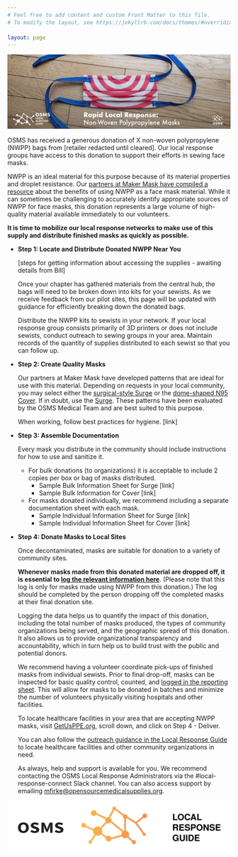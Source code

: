 ```yaml
---
# Feel free to add content and custom Front Matter to this file.
# To modify the layout, see https://jekyllrb.com/docs/themes/#overriding-theme-defaults

layout: page
---
```



![home/lrg-header-1-01.png](home/lrg-header-1-01.png)

OSMS has received a generous donation of X non-woven polypropylene (NWPP) bags from [retailer redacted until cleared]. Our local response groups have access to this donation to support their efforts in sewing face masks. 

NWPP is an ideal material for this purpose because of its material properties and droplet resistance. Our [partners at Maker Mask have compiled a resource](https://makermask.org/the-big-four-criteria-for-community-mask-materials/) about the benefits of using NWPP as a face mask material. While it can sometimes be challenging to accurately identify appropriate sources of NWPP for face masks, this donation represents a large volume of high-quality material available immediately to our volunteers.

**It is time to mobilize our local response networks to make use of this supply and distribute finished masks as quickly as possible.**

- **Step 1: Locate and Distribute Donated NWPP Near You**

    [steps for getting information about accessing the supplies - awaiting details from Bill] 

    Once your chapter has gathered materials from the central hub, the bags will need to be broken down into kits for your sewists. As we receive feedback from our pilot sites, this page will be updated with guidance for efficiently breaking down the donated bags. 

    Distribute the NWPP kits to sewists in your network. If your local response group consists primarily of 3D printers or does not include sewists, conduct outreach to sewing groups in your area. Maintain records of the quantity of supplies distributed to each sewist so that you can follow up. 

- **Step 2: Create Quality Masks**

    Our partners at Maker Mask have developed patterns that are ideal for use with this material. Depending on requests in your local community, you may select either the [surgical-style Surge](https://makermask.org/masks/surge/) or the [dome-shaped N95 Cover](https://makermask.org/masks/cover/). If in doubt, use the [Surge](https://makermask.org/masks/surge/). These patterns have been evaluated by the OSMS Medical Team and are best suited to this purpose.  

    When working, follow best practices for hygiene. [link]

- **Step 3: Assemble Documentation**

    Every mask you distribute in the community should include instructions for how to use and sanitize it. 

    - For bulk donations (to organizations) it is acceptable to include 2 copies per box or bag of masks distributed.
        - Sample Bulk Information Sheet for Surge [link]
        - Sample Bulk Information for Cover [link]
    - For masks donated individually, we recommend including a separate documentation sheet with each mask.
        - Sample Individual Information Sheet for Surge [link]
        - Sample Individual Information Sheet for Cover [link]

- **Step 4: Donate Masks to Local Sites**

    Once decontaminated, masks are suitable for donation to a variety of community sites. 

    **Whenever masks made from this donated material are dropped off, it is essential to [log the relevant information here](https://docs.google.com/forms/d/e/1FAIpQLSfDOj0qfWDNrGgOVyBtH7E6dc3qPwCKRT9j_wk7UjIutqtTAg/viewform?usp=sf_link)**. (Please note that this log is only for masks made using NWPP from this donation.) The log should be completed by the person dropping off the completed masks at their final donation site. 

    Logging the data helps us to quantify the impact of this donation, including the total number of masks produced, the types of community organizations being served, and the geographic spread of this donation. It also allows us to provide organizational transparency and accountability, which in turn help us to build trust with the public and potential donors.

    We recommend having a volunteer coordinate pick-ups of finished masks from individual sewists. Prior to final drop-off, masks can be inspected for basic quality control, counted, and [logged in the reporting sheet](https://docs.google.com/forms/d/e/1FAIpQLSfDOj0qfWDNrGgOVyBtH7E6dc3qPwCKRT9j_wk7UjIutqtTAg/viewform). This will allow for masks to be donated in batches and minimize the number of volunteers physically visiting hospitals and other facilities. 

    To locate healthcare facilities in your area that are accepting NWPP masks, visit [GetUsPPE.org](https://getusppe.org/makers/), scroll down, and click on Step 4 - Deliver. 

    You can also follow the [outreach guidance in the Local Response Guide](https://public.boxcloud.com/api/2.0/internal_files/641456832119/versions/691898898491/representations/pdf/content/?access_token=1!DmialykcRIpOk7EHAYK0JlmqVOwLCysBbiT2rGvtNEv8yNMELyF7bCFcpso_Ipo7FcggRJsUmOv7uKddUHYjiU06a_8DoLz8bYPfvf-ckZv6DCsDEaZGCZzeSR7dLsXHAqUBBR8sDLIxd3MXV422Re-KMCwHS5J2GKye7W9SiuO-FCwNWmA2WYgufH-lFmXVHU9mzL6HEeLG9cQQSRp5SZEcH3B96l-S8gv9nOGW4Tfg8FFEHHp-pZ4IrGWF3pDAP-A30nqKGq-v3W8UGlzQ9ttMSRgU9OMNEWTV8KwSZOF9CH95CDmarTihxbtNx4YYb0X63AuZ77rpssIIumDL39wL730Uu1EiufUF1pgLP_Ai3Scimu5p2-MzAJUB5rGHA5VyY4OGwv8dt94vnFufprsl1qIM2UgIQpHFwurG7_2OGodKXy6HXx_24Y48mhGqCwETiqZm-0LkcD67PBSAYr_iPttaIhyUINP7o09JLqVIYTkTF0aT40mJR-nNWjUnay6oxllq_x8lWeXLTA6eg2WzepSuDNYIHjvjAOJ8yFrZT3zjMSBiUX7Kj4rfcJo.&shared_link=https%3A%2F%2Foscms.app.box.com%2Fs%2Fzh0aynd8hflxkfdaucs14ifs05z8d8dn&box_client_name=box-content-preview&box_client_version=2.37.0#%5B%7B%22num%22%3A34%2C%22gen%22%3A0%7D%2C%7B%22name%22%3A%22XYZ%22%7D%2C69%2C506%2C0%5D) to locate healthcare facilities and other community organizations in need.  

     

    As always, help and support is available for you. We recommend contacting the OSMS Local Response Administrators via the #local-response-connect Slack channel. You can also access support by emailing mfirke@opensourcemedicalsupplies.org. 

![home/osms-logos_OSMS_LRG_WIDE.svg](home/osms-logos_OSMS_LRG_WIDE.svg)